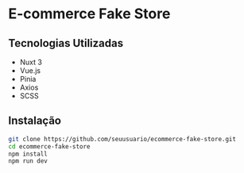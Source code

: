 # E-commerce Fake Store

## Tecnologias Utilizadas

- Nuxt 3
- Vue.js
- Pinia
- Axios
- SCSS

## Instalação

```bash
git clone https://github.com/seuusuario/ecommerce-fake-store.git
cd ecommerce-fake-store
npm install
npm run dev
